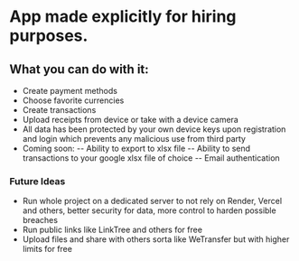 # App made explicitly for hiring purposes.

## What you can do with it:

- Create payment methods
- Choose favorite currencies
- Create transactions
- Upload receipts from device or take with a device camera
- All data has been protected by your own device keys upon registration and login which prevents any malicious use from third party
- Coming soon:
  -- Ability to export to xlsx file
  -- Ability to send transactions to your google xlsx file of choice
  -- Email authentication

### Future Ideas

- Run whole project on a dedicated server to not rely on Render, Vercel and others, better security for data, more control to harden possible breaches
- Run public links like LinkTree and others for free
- Upload files and share with others sorta like WeTransfer but with higher limits for free
